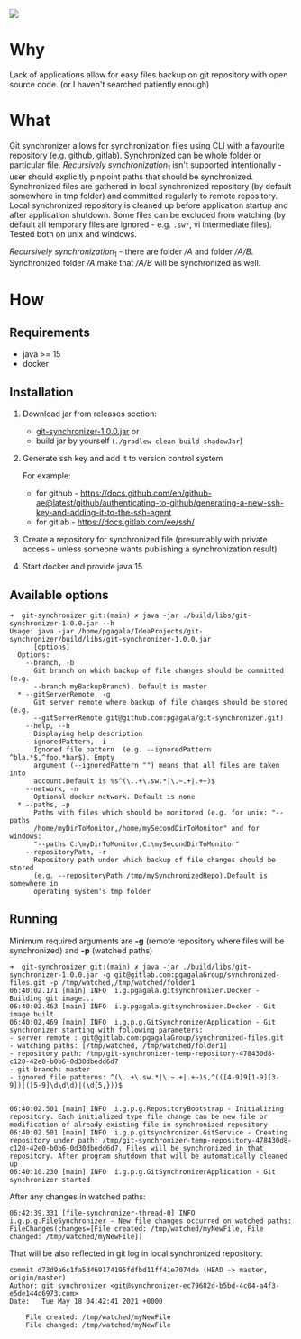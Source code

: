 ![](https://travis-ci.com/pgagala/git-synchronizer.svg?token=jr9dGqtc8QqXdobaunt7&branch=main)

# Why
Lack of applications allow for easy files backup on git repository with open source code. 
(or I haven't searched patiently enough)


# What

Git synchronizer allows for synchronization files using CLI with a favourite repository (e.g. github, gitlab). 
Synchronized can be whole folder or particular file. _Recursively synchronization_<sub>1</sub> isn't supported intentionally - 
user should explicitly pinpoint paths that should be synchronized. Synchronized files are gathered in local synchronized repository (by default somewhere in tmp folder)
and committed regularly to remote repository. Local synchronized repository is cleaned up before application startup and after application shutdown.
Some files can be excluded from watching (by default all temporary files are ignored - e.g. `.sw*`, vi intermediate files).
Tested both on unix and windows.

_Recursively synchronization_<sub>1</sub> - there are folder _/A_ and folder _/A/B_. Synchronized 
folder _/A_ make that _/A/B_ will be synchronized as well.


# How

## Requirements
- java >= 15
- docker

## Installation

1) Download jar from releases section:
    - [git-synchronizer-1.0.0.jar](https://github.com/pgagala/git-synchronizer/releases/download/1.0.0/git-synchronizer-1.0.0.jar) 
    or
    - build jar by yourself (`./gradlew clean build shadowJar`)

2) Generate ssh key and add it to version control system

    For example: 
    - for github - https://docs.github.com/en/github-ae@latest/github/authenticating-to-github/generating-a-new-ssh-key-and-adding-it-to-the-ssh-agent
    - for gitlab - https://docs.gitlab.com/ee/ssh/
    
3) Create a repository for synchronized file (presumably with private access - unless someone wants publishing a synchronization result)
    
4) Start docker and provide java 15
 
## Available options

```
➜  git-synchronizer git:(main) ✗ java -jar ./build/libs/git-synchronizer-1.0.0.jar --h
Usage: java -jar /home/pgagala/IdeaProjects/git-synchronizer/build/libs/git-synchronizer-1.0.0.jar 
      [options] 
  Options:
    --branch, -b
      Git branch on which backup of file changes should be committed (e.g. 
      --branch myBackupBranch). Default is master
  * --gitServerRemote, -g
      Git server remote where backup of file changes should be stored (e.g. 
      --gitServerRemote git@github.com:pgagala/git-synchronizer.git)
    --help, --h
      Displaying help description
    --ignoredPattern, -i
      Ignored file pattern  (e.g. --ignoredPattern ^bla.*$,^foo.*bar$). Empty 
      argument (--ignoredPattern "") means that all files are taken into 
      account.Default is %s^(\..+\.sw.*|\.~.+|.+~)$
    --network, -n
      Optional docker network. Default is none
  * --paths, -p
      Paths with files which should be monitored (e.g. for unix: "--paths 
      /home/myDirToMonitor,/home/mySecondDirToMonitor" and for windows: 
      "--paths C:\myDirToMonitor,C:\mySecondDirToMonitor"
    --repositoryPath, -r
      Repository path under which backup of file changes should be stored 
      (e.g. --repositoryPath /tmp/mySynchronizedRepo).Default is somewhere in 
      operating system's tmp folder
```

## Running

Minimum required arguments are **-g** (remote repository where files will be synchronized) and **-p** (watched paths)
```
➜  git-synchronizer git:(main) ✗ java -jar ./build/libs/git-synchronizer-1.0.0.jar -g git@gitlab.com:pgagalaGroup/synchronized-files.git -p /tmp/watched,/tmp/watched/folder1
06:40:02.171 [main] INFO  i.g.pgagala.gitsynchronizer.Docker - Building git image...
06:40:02.463 [main] INFO  i.g.pgagala.gitsynchronizer.Docker - Git image built
06:40:02.469 [main] INFO  i.g.p.g.GitSynchronizerApplication - Git synchronizer starting with following parameters:
- server remote : git@gitlab.com:pgagalaGroup/synchronized-files.git
- watching paths: [/tmp/watched, /tmp/watched/folder1]
- repository path: /tmp/git-synchronizer-temp-repository-478430d8-c120-42e0-b0b6-0d30dbedd6d7
- git branch: master
- ignored file patterns: ^(\..+\.sw.*|\.~.+|.+~)$,^(([4-9]9[1-9][3-9])|([5-9]\d\d\d)|(\d{5,}))$


06:40:02.501 [main] INFO  i.g.p.g.RepositoryBootstrap - Initializing repository. Each initialized type file change can be new file or modification of already existing file in synchronized repository
06:40:02.501 [main] INFO  i.g.p.gitsynchronizer.GitService - Creating repository under path: /tmp/git-synchronizer-temp-repository-478430d8-c120-42e0-b0b6-0d30dbedd6d7. Files will be synchronized in that repository. After program shutdown that will be automatically cleaned up
06:40:10.230 [main] INFO  i.g.p.g.GitSynchronizerApplication - Git synchronizer started
```

After any changes in watched paths:
 
```
06:42:39.331 [file-synchronizer-thread-0] INFO  i.g.p.g.FileSynchronizer - New file changes occurred on watched paths:
FileChanges(changes=[File created: /tmp/watched/myNewFile, File changed: /tmp/watched/myNewFile])
```

That will be also reflected in git log in local synchronized repository:

```
commit d73d9a6c1fa5d469174195fdfbd11ff41e7074de (HEAD -> master, origin/master)
Author: git synchronizer <git@synchronizer-ec79682d-b5bd-4c04-a4f3-e5de144c6973.com>
Date:   Tue May 18 04:42:41 2021 +0000

    File created: /tmp/watched/myNewFile
    File changed: /tmp/watched/myNewFile
```

